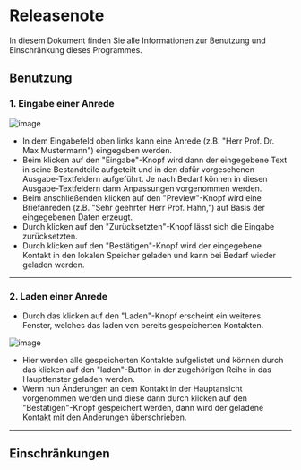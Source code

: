 # Releasenote
In diesem Dokument finden Sie alle Informationen zur Benutzung und Einschränkung dieses Programmes.

## Benutzung
### 1. Eingabe einer Anrede

![image](https://github.com/Chessosaurus/SW_Quality_TTL/assets/52112815/00a208fd-3052-4c45-bd6f-1d46541f174c)

* In dem Eingabefeld oben links kann eine Anrede (z.B. "Herr Prof. Dr. Max Mustermann") eingegeben werden. 
* Beim klicken auf den "Eingabe"-Knopf wird dann der eingegebene Text in seine Bestandteile aufgeteilt und in den dafür vorgesehenen Ausgabe-Textfeldern aufgeführt. Je nach Bedarf können in diesen Ausgabe-Textfeldern dann Anpassungen vorgenommen werden.
* Beim anschließenden klicken auf den "Preview"-Knopf wird eine Briefanreden (z.B. "Sehr geehrter Herr Prof. Hahn,") auf Basis der eingegebenen Daten erzeugt.
* Durch klicken auf den "Zurücksetzten"-Knopf lässt sich die Eingabe zurücksetzten.
* Durch klicken auf den "Bestätigen"-Knopf wird der eingegebene Kontakt in den lokalen Speicher geladen und kann bei Bedarf wieder geladen werden.

---
### 2. Laden einer Anrede

* Durch das klicken auf den "Laden"-Knopf erscheint ein weiteres Fenster, welches das laden von bereits gespeicherten Kontakten.
  
![image](https://github.com/Chessosaurus/SW_Quality_TTL/assets/52112815/16b44dca-9c2d-46c7-b688-26e2536c338f)
* Hier werden alle gespeicherten Kontakte aufgelistet und können durch das klicken auf den "laden"-Button in der zugehörigen Reihe in das Hauptfenster geladen werden.
* Wenn nun Änderungen an dem Kontakt in der Hauptansicht vorgenommen werden und diese dann durch klicken auf den "Bestätigen"-Knopf gespeichert werden, dann wird der geladene Kontakt mit den Änderungen überschrieben.

---

## Einschränkungen
